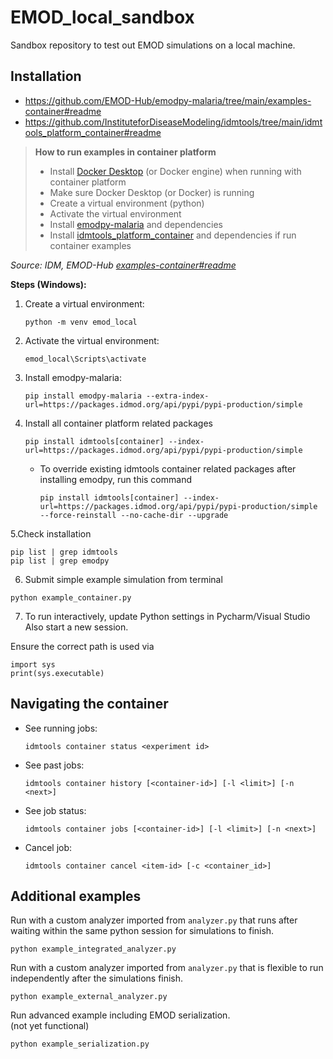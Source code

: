 # EMOD_local_sandbox
Sandbox repository to test out EMOD simulations on a local machine.


## Installation 

- https://github.com/EMOD-Hub/emodpy-malaria/tree/main/examples-container#readme  
- https://github.com/InstituteforDiseaseModeling/idmtools/tree/main/idmtools_platform_container#readme  


> **How to run examples in container platform**  
>  - Install [Docker Desktop](https://docs.docker.com/desktop/setup/install/windows-install/) (or Docker engine) when running with container platform
>  - Make sure Docker Desktop (or Docker) is running
>  - Create a virtual environment (python)
>  - Activate the virtual environment
>  - Install [emodpy-malaria](https://github.com/EMOD-Hub/emodpy-malaria/tree/main) and dependencies
>  - Install [idmtools_platform_container](https://github.com/InstituteforDiseaseModeling/idmtools/tree/main/idmtools_platform_container) and dependencies if run container examples  

_Source: IDM, EMOD-Hub [examples-container#readme](https://github.com/EMOD-Hub/emodpy-malaria/tree/main/examples-container#readme)_  


**Steps (Windows):** 

1. Create a virtual environment:  
    ```
    python -m venv emod_local
    ```

2. Activate the virtual environment:  
    ```
    emod_local\Scripts\activate
    ```

3. Install emodpy-malaria:  
    ```
    pip install emodpy-malaria --extra-index-url=https://packages.idmod.org/api/pypi/pypi-production/simple 
    ```

4. Install all container platform related packages  
    ```
    pip install idmtools[container] --index-url=https://packages.idmod.org/api/pypi/pypi-production/simple  
    ```

    - To override existing idmtools container related packages after installing emodpy, run this command
      ```
      pip install idmtools[container] --index-url=https://packages.idmod.org/api/pypi/pypi-production/simple --force-reinstall --no-cache-dir --upgrade  
      ```

5.Check installation 

```
pip list | grep idmtools
pip list | grep emodpy
```

6. Submit simple example simulation from terminal


```
python example_container.py
```



7. To run interactively, update Python settings in Pycharm/Visual Studio
Also start a new session.

Ensure the correct path is used via 

```
import sys
print(sys.executable)
```


## Navigating the container  


- See running jobs:  
   ```
   idmtools container status <experiment id>
   ```

- See past jobs:  
   ```
   idmtools container history [<container-id>] [-l <limit>] [-n <next>]
   ```
  
- See job status: 
   ```
   idmtools container jobs [<container-id>] [-l <limit>] [-n <next>]
   ```

- Cancel job: 
   ```
   idmtools container cancel <item-id> [-c <container_id>]
   ```
  


## Additional examples

Run with a custom analyzer imported from `analyzer.py`  that runs after waiting within the same python session for simulations to finish.  

```
python example_integrated_analyzer.py
```


Run with a custom analyzer imported from `analyzer.py`  that is flexible to run independently after the simulations finish.  


```
python example_external_analyzer.py
```


Run advanced example including EMOD serialization.  
(not yet functional)
  
```
python example_serialization.py
```



